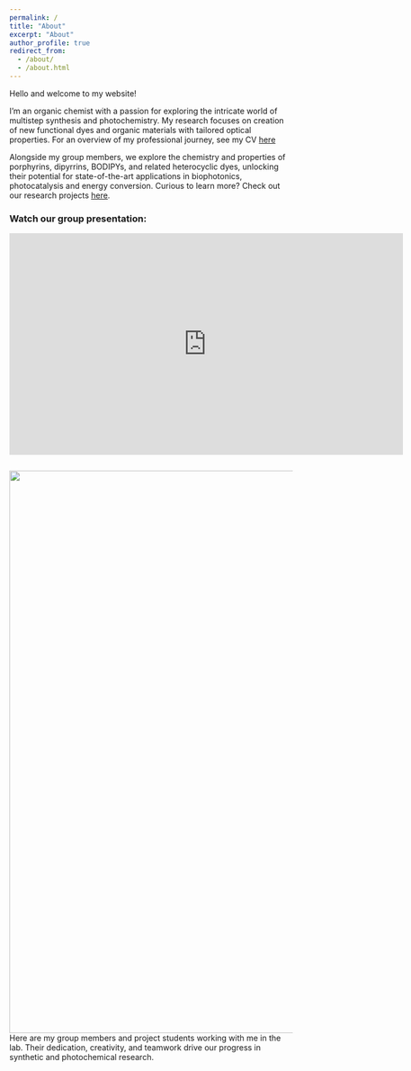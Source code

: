 ```yaml
---
permalink: /
title: "About"
excerpt: "About"
author_profile: true
redirect_from: 
  - /about/
  - /about.html
---
```


Hello and welcome to my website!

I’m an organic chemist with a passion for exploring the intricate world of multistep synthesis and photochemistry. My research focuses on creation of new functional dyes and organic materials with tailored optical properties. For an overview of my professional journey, see my CV [here](https://mihafil.github.io/academic/files/Filatov-CV-June-2025_SHORT.pdf) 

Alongside my group members, we explore the chemistry and properties of porphyrins, dipyrrins, BODIPYs, and related heterocyclic dyes, unlocking their potential for state-of-the-art applications in biophotonics, photocatalysis and energy conversion. Curious to learn more? Check out our research projects [here](https://mihafil.github.io/academic//research/).

### Watch our group presentation:
<div style="margin-bottom: 2em;">
  <iframe width="700" height="394" src="https://youtu.be/BVXTlctL8c4" title="Research Presentation - Filatov Group" frameborder="0" allowfullscreen></iframe>
</div>


<img src="https://mihafil.github.io/academic/images/groupphoto2.jpg" width="1000" height="auto" align="left"/>

Here are my group members and project students working with me in the lab. Their dedication, creativity, and teamwork drive our progress in synthetic and photochemical research.



